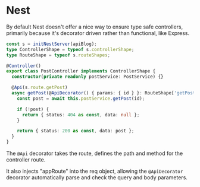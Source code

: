 # Nest

By default Nest doesn't offer a nice way to ensure type safe controllers, primarily because it's decorator driven rather than functional, like Express.

```typescript
const s = initNestServer(apiBlog);
type ControllerShape = typeof s.controllerShape;
type RouteShape = typeof s.routeShapes;

@Controller()
export class PostController implements ControllerShape {
  constructor(private readonly postService: PostService) {}

  @Api(s.route.getPost)
  async getPost(@ApiDecorator() { params: { id } }: RouteShape['getPost']) {
    const post = await this.postService.getPost(id);

    if (!post) {
      return { status: 404 as const, data: null };
    }

    return { status: 200 as const, data: post };
  }
}
```

The `@Api` decorator takes the route, defines the path and method for the controller route.

It also injects "appRoute" into the req object, allowing the `@ApiDecorator` decorator automatically parse and check the query and body parameters.
